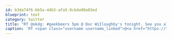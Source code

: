 ```yaml
---
id: b3da74f6-bb5a-44b3-afa5-0cb4a98a03ed
blueprint: text
category: twitter
title: "RT @okdg: #geekbeers 5pm @ Doc WiIloughby's tonight. See you all there!"
caption: 'RT <span class="username username_linked">@<a href="https://twitter.com/okdg" title="OKDG">okdg</a></span>: <span class="hashtag hashtag_local">#<a href="http://tweettemp.darylchymko.ca/?tag=geekbeers">geekbeers</a> 5pm @ Doc WiIloughby''s tonight. See you all there!'
---
```

